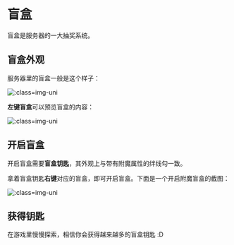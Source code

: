 # 盲盒

盲盒是服务器的一大抽奖系统。


## 盲盒外观

服务器里的盲盒一般是这个样子：

![](https://mimaru-jp.oss-ap-northeast-1.aliyuncs.com/images/20210803231822.png ':class=img-uni')

**左键盲盒**可以预览盲盒的内容：

![](https://mimaru-jp.oss-ap-northeast-1.aliyuncs.com/images/20210803232409.png ':class=img-uni')

## 开启盲盒

开启盲盒需要**盲盒钥匙**，其外观上与带有附魔属性的绊线勾一致。

拿着盲盒钥匙**右键**对应的盲盒，即可开启盲盒。下面是一个开启附魔盲盒的截图：

![](https://mimaru-jp.oss-ap-northeast-1.aliyuncs.com/images/20210803232939.png ':class=img-uni')

## 获得钥匙

在游戏里慢慢探索，相信你会获得越来越多的盲盒钥匙 :D